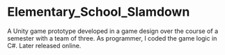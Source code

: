 # Elementary_School_Slamdown

A Unity game prototype developed in a game design over the course of a semester with a team of three. As programmer, I coded the game logic in C#. Later released online.
